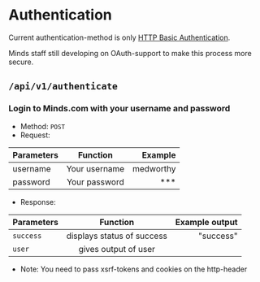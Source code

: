 # Authentication

Current authentication-method is only [HTTP Basic Authentication](https://developer.mozilla.org/en-US/docs/Web/HTTP/Headers/Authorization).

Minds staff still developing on OAuth-support to make this process more secure.

## `/api/v1/authenticate`
### Login to Minds.com with your username and password
* Method: `POST`
* Request:

|Parameters|Function|Example|
|---|:---:|---:|
|username|Your username|medworthy|
|password|Your password|***|

* Response:

|Parameters|Function|Example output|
|---|:---:|---:|
|`success`|displays status of success|"success"|
|`user`|gives output of user||

* Note: You need to pass xsrf-tokens and cookies on the http-header

